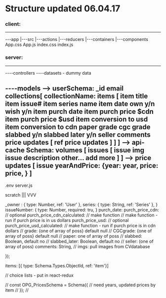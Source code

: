 
# Structure updated 06.04.17

### client:
---------
---app
    |---src
        |---actions
        |---reducers
        |---containers
        |---components
        App.css
        App.js
        index.css
        index.js


### server:
---------

----controllers
----datasets
            - dummy data

----models
    --> userSchema: 
         _id
            email
            collections[ 
                collectionName:
                    items [
                    item title
                    item issue#
                    item series name
                    item date
                    own y/n
                    wish y/n
                    item purch date
                    item purch price $cdn
                    item purch price $usd
                    item conversion to usd
                    item conversion to cdn
                    paper
                    grade
                    cgc grade
                    slabbed y/n
                    slabbed later y/n
                    seller
                    comments
                        price updates [
                            ref price updates
                        ]
                    ]
            ]
    --> api-cache Schema:
            volumes [
                issues [
                    issue img
                    issue description
                    other... add more
                ]
            ]
    --> price updates
            [ issue
                yearAndPrice: {year: year, price: price, }
            ]
----
.env
server.js


scratch
  |||
  VVV

_owner : { type: Number, ref: 'User' },
    series: { type: String, ref: 'Series' },
    }
    issueNumber: {
        type: Number,
        required: tru,
    }
    purch_date: 
    purch_price_cdn: // optional 
    purch_price_cdn_calculated: // make function // make function - run if purch price is in us dollars
    purch_price_usd: // optional
    purch_price_usd_calculated: // make function - run if purch price is in cdn dollars
    // grade: {one of array of poss} default null
    // CGCgrade: {one of array of poss} default null
    // paper: one of array of poss
    // slabbed: Boolean, default no
    // slabbed_later: Boolean, default no
    // seller: (one of array of poss)
    comments: String,
    // imgs: pull images from CVdatabase
    
});

items: [{ type: Schema.Types.ObjectId, ref: 'item'}]


// choice lists - put in react-redux


// const OPG_PricesSchema = Schema({
    // need years, updated prices by item
// });
// 